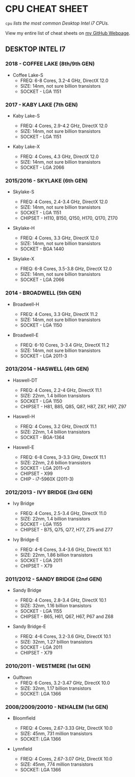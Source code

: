# CPU CHEAT SHEET

`cpu` _lists the most common Desktop Intel i7 CPUs._

View my entire list of cheat sheets on
[my GitHub Webpage](https://jeffdecola.github.io/my-cheat-sheets/).

## DESKTOP INTEL I7

### 2018 - COFFEE LAKE (8th/9th GEN)
	
* Coffee Lake-S
  * FREQ: 6-8 Cores, 3.2-4 GHz, DirectX 12.0
  * SIZE: 14nm, not sure billion transistors
  * SOCKET - LGA 1151

### 2017 - KABY LAKE (7th GEN)
	
* Kaby Lake-S
  * FREQ: 4 Cores, 2.9-4.2 GHz, DirectX 12.0
  * SIZE: 14nm, not sure billion transistors
  * SOCKET - LGA 1151

* Kaby Lake-X
  * FREQ: 4 Cores, 4.3 GHz, DirectX 12.0
  * SIZE: 14nm, not sure billion transistors
  * SOCKET - LGA 2066

### 2015/2016 - SKYLAKE (6th GEN)
	
* Skylake-S
  * FREQ: 4 Cores, 2.4-3.4 GHz, DirectX 12.0
  * SIZE: 14nm, not sure billion transistors
  * SOCKET - LGA 1151
  * CHIPSET - H110, B150, Q150, H170, Q170, Z170

* Skylake-H
  * FREQ: 4 Cores, 3.3 GHz, DirectX 12.0
  * SIZE: 14nm, not sure billion transistors
  * SOCKET - BGA 1440

* Skylake-X
  * FREQ: 6-8 Cores, 3.5-3.8 GHz, DirectX 12.0
  * SIZE: 14nm, not sure billion transistors
  * SOCKET - LGA 2066

### 2014 - BROADWELL (5th GEN)

* Broadwell-H
  * FREQ: 4 Cores, 3.3 GHz, DirectX 11.2
  * SIZE: 14nm, not sure billion transistors
  * SOCKET - LGA 1150

* Broadwell-E
  * FREQ: 6-10 Cores, 3-3.4 GHz, DirectX 11.2
  * SIZE: 14nm, not sure billion transistors
  * SOCKET - LGA 2011-3

### 2013/2014 - HASWELL (4th GEN)
	
* Haswell-DT
  * FREQ: 4 Cores, 2.2-4 GHz, DirectX 11.1
  * SIZE: 22nm, 1.4 billion transistors
  * SOCKET - LGA 1150
  * CHIPSET - H81, B85, Q85, Q87, H87, Z87, H97, Z97

* Haswell-H
  * FREQ: 4 Cores, 3.2 GHz, DirectX 11.1
  * SIZE: 22nm, 1.4 billion transistors
  * SOCKET - BGA-1364

* Haswell-E
  * FREQ: 6-8 Cores, 3-3.3 GHz, DirectX 11.1
  * SIZE: 22nm, 2.6 billion transistors
  * SOCKET - LGA 2011-v3
  * CHIPSET - X99
  * CHIP - i7-5960X (2011-3)

### 2012/2013 - IVY BRIDGE (3rd GEN)

* Ivy Bridge
  * FREQ: 4 Cores, 2.5-3.4 GHz, DirectX 11.0
  * SIZE: 22nm, 1.4 billion transistors
  * SOCKET - LGA 1155
  * CHIPSET - B75, Q75, Q77, H77, Z75 and Z77

* Ivy Bridge-E
  * FREQ: 4-6 Cores, 3.4-3.6 GHz, DirectX 10.1
  * SIZE: 22nm, 1.86 billion transistors
  * SOCKET - LGA 2011
  * CHIPSET - X79

### 2011/2012 - SANDY BRIDGE (2nd GEN)

* Sandy Bridge
  * FREQ: 4 Cores, 2.8-3.4 GHz, DirectX 10.1
  * SIZE: 32nm, 1.16 billion transistors
  * SOCKET - LGA 1155
  * CHIPSET - B65, H61, Q67, H67, P67 and Z68

* Sandy Bridge-E
  * FREQ: 4-6 Cores, 3.2-3.6 GHz, DirectX 10.1
  * SIZE: 32nm, 1.27 billion transistors
  * SOCKET - LGA 2011
  * CHIPSET - X79

### 2010/2011 - WESTMERE (1st GEN)

* Gulftown
  * FREQ: 6 Cores, 3.2-3.47 GHz, DirectX 10.0
  * SIZE: 32nm, 1.17 billion transistors
  * SOCKET: LGA 1366

### 2008/2009/20010 - NEHALEM (1st GEN)

* Bloomfield
  * FREQ: 4 Cores, 2.67-3.33 GHz, DirectX 10.0
  * SIZE: 45nm, 731 million transistors
  * SOCKET: LGA 1366

* Lynnfield
  * FREQ: 4 Cores, 2.67-3.07 GHz, DirectX 10.0
  * SIZE: 45nm, 774 million transistors
  * SOCKET: LGA 1366
